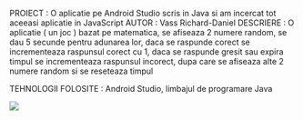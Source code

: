PROIECT : O aplicatie pe Android Studio scris in Java si am incercat tot aceeasi aplicatie in JavaScript 
AUTOR : Vass Richard-Daniel
DESCRIERE : O aplicatie ( un joc ) bazat pe matematica, se afiseaza 2 numere random, se dau 5 secunde pentru adunarea lor, daca se raspunde corect se incrementeaza raspunsul corect cu 1, daca se raspunde gresit sau expira timpul se incrementeaza raspunsul incorect, dupa care se afiseaza alte 2 numere random si se reseteaza timpul

TEHNOLOGII FOLOSITE : Android Studio, limbajul de programare Java

![](https://github.com/Maarchosias/mobile-2020/blob/master/Vass%20Richard-Daniel/speedBrainer/SCREENSHOT.png)
